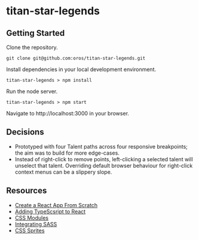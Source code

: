 # titan-star-legends

## Getting Started

Clone the repository.

```
git clone git@github.com:oros/titan-star-legends.git
```

Install dependencies in your local development environment.

```
titan-star-legends > npm install
```

Run the node server.

```
titan-star-legends > npm start
```

Navigate to http://localhost:3000 in your browser.

## Decisions
- Prototyped with four Talent paths across four responsive breakpoints; the aim was to build for more edge-cases.
- Instead of right-click to remove points, left-clicking a selected talent will unselect that talent. Overriding default browser behaviour for right-click context menus can be a slippery slope.

## Resources
- [Create a React App From Scratch](https://blog.usejournal.com/creating-a-react-app-from-scratch-f3c693b84658)
- [Adding TypeScsript to React](https://www.typescriptlang.org/docs/handbook/react-&-webpack.html)
- [CSS Modules](https://programmingwithmosh.com/react/css-modules-react/)
- [Integrating SASS](https://scotch.io/starters/react/adding-sass-to-create-react-app-applications)
- [CSS Sprites](https://css-tricks.com/css-sprites/)
